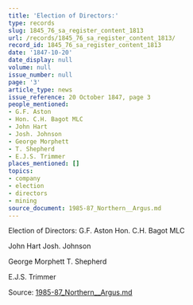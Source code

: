 ```yaml
---
title: 'Election of Directors:'
type: records
slug: 1845_76_sa_register_content_1813
url: /records/1845_76_sa_register_content_1813/
record_id: 1845_76_sa_register_content_1813
date: '1847-10-20'
date_display: null
volume: null
issue_number: null
page: '3'
article_type: news
issue_reference: 20 October 1847, page 3
people_mentioned:
- G.F. Aston
- Hon. C.H. Bagot MLC
- John Hart
- Josh. Johnson
- George Morphett
- T. Shepherd
- E.J.S. Trimmer
places_mentioned: []
topics:
- company
- election
- directors
- mining
source_document: 1985-87_Northern__Argus.md
---
```


Election of Directors:	G.F. Aston	Hon. C.H. Bagot MLC

John Hart	Josh. Johnson

George Morphett	T. Shepherd

E.J.S. Trimmer

Source: [1985-87_Northern__Argus.md](/downloads/markdown/1985-87_Northern__Argus.md)
